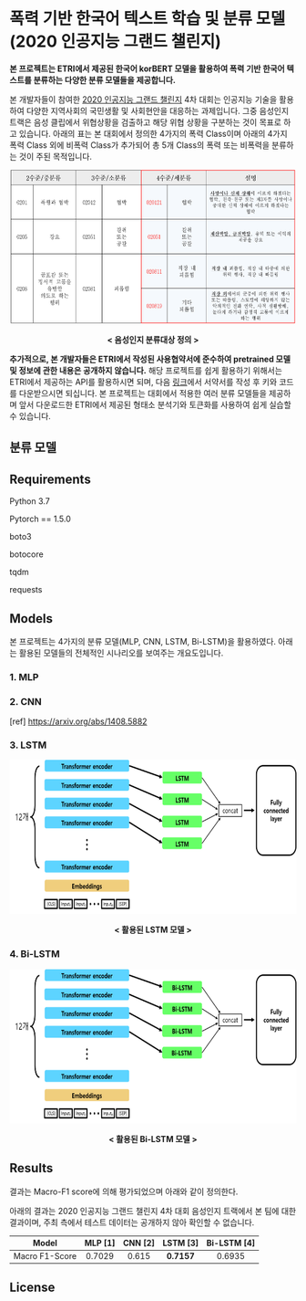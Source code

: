 # 폭력 기반 한국어 텍스트 학습 및 분류 모델(2020 인공지능 그랜드 챌린지)

**본 프로젝트는 ETRI에서 제공된 한국어 korBERT 모델을 활용하여 폭력 기반 한국어 텍스트를 분류하는 다양한 분류 모델들을 제공합니다.**

본 개발자들이 참여한 [2020 인공지능 그랜드 챌린지](http://www.ai-challenge.kr/) 4차 대회는 인공지능 기술을 활용하여 다양한 지역사회의 국민생활 및 사회현안을 대응하는 과제입니다. 
그중 음성인지 트랙은 음성 클립에서 위협상황을 검출하고 해당 위협 상황을 구분하는 것이 목표로 하고 있습니다. 아래의 표는 본 대회에서 정의한 4가지의 폭력 Class이며 아래의 4가지 폭력 Class 외에 비폭력 Class가 추가되어 총 5개 Class의 폭력 또는 비폭력을 분류하는 것이 주된 목적입니다.

<p align="center"><img src="./img/문제 정의.png"  width="500" height="270"></p>
<p align="center"><b>< 음성인지 분류대상 정의 ></b><p align="center">

**추가적으로, 본 개발자들은 ETRI에서 작성된 사용협약서에 준수하여 pretrained 모델 및 정보에 관한 내용은 공개하지 않습니다.** 해당 프로젝트를 쉽게 활용하기 위해서는 ETRI에서 제공하는 API를 활용하시면 되며, 다음 [링크](https://aiopen.etri.re.kr/key_main.php)에서 서약서를 작성 후 키와 코드를 다운받으시면 되십니다. 본 프로젝트는 대회에서 적용한 여러 분류 모델들을 제공하며 앞서 다운로드한 ETRI에서 제공된 형태소 분석기와 토큰화를 사용하여 쉽게 실습할 수 있습니다.



## 분류 모델

## Requirements

Python 3.7

Pytorch == 1.5.0

boto3

botocore

tqdm

requests

## Models

본 프로젝트는  4가지의 분류 모델(MLP, CNN, LSTM, Bi-LSTM)을 활용하였다. 아래는 활용된 모델들의 전체적인 시나리오를 보여주는 개요도입니다.

### 1. MLP

### 2. CNN

[ref] https://arxiv.org/abs/1408.5882


### 3. LSTM

<p align="center"><img src="./img/LSTM.png"  width="700" height="270"></p>
<p align="center"><b>< 활용된 LSTM 모델 ></b><p align="center">

### 4. Bi-LSTM 

<p align="center"><img src="./img/Bi-LSTM.png"  width=700" height="270"></p>
<p align="center"><b>< 활용된 Bi-LSTM 모델 ></b><p align="center">



## Results

결과는 Macro-F1 score에 의해 평가되었으며 아래와 같이 정의한다.

아래의 결과는 2020 인공지능 그랜드 챌린지 4차 대회 음성인지 트랙에서 본 팀에 대한 결과이며, 주최 측에서 테스트 데이터는 공개하지 않아 확인할 수 없습니다.

| Model | MLP [1] | CNN [2] | LSTM [3] | Bi-LSTM [4] |
| :-----: | :-----: | :-----: | :-----: | :-----: |
| Macro F1-Score | 0.7029 | 0.615 | **0.7157** | 0.6935 |


## License



